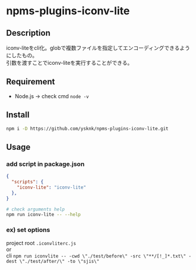 # npms-plugins-iconv-lite

## Description

iconv-liteをcli化。globで複数ファイルを指定してエンコーディングできるようにしたもの。  
引数を渡すことでiconv-liteを実行することができる。  

## Requirement

* Node.js -> check cmd `node -v`

## Install

```sh
npm i -D https://github.com/ysknk/npms-plugins-iconv-lite.git
```

## Usage

### add script in package.json

```json
{
  "scripts": {
    "iconv-lite": "iconv-lite"
  },
}
```

```sh
# check arguments help
npm run iconv-lite -- --help
```

### ex) set options

project root `.iconvliterc.js`  
or  
cli `npm run iconvlite -- -cwd \"./test/before\" -src \"**/[!_]*.txt\" -dest \"./test/after/\" -to \"sjis\"
`
